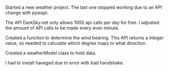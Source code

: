 Started a new weather project. The last one stopped working due to an API change 
with pywapi.

The API DarkSky.net only allows 1000 api calls per day for free. I adjusted the 
amount of API calls to be made every even minute. 

Created a function to determine the wind bearing. This API returns a integer
value, so needed to calculate which degree maps to what direction.

Created a weatherModel class to hold data.

I had to install haveged due to error with bad handshake.
